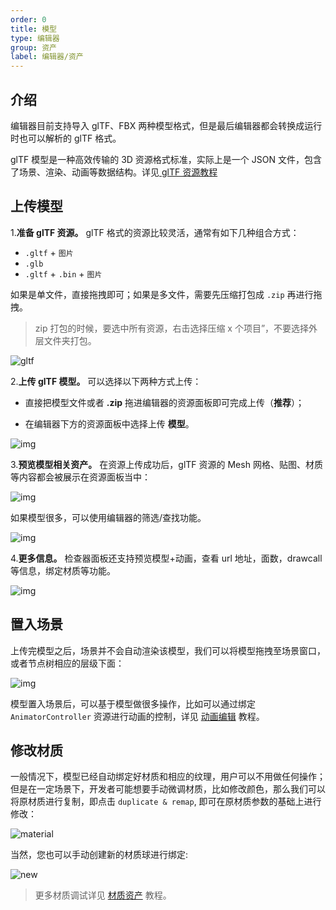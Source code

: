 ```yaml
---
order: 0
title: 模型
type: 编辑器
group: 资产
label: 编辑器/资产
---
```


## 介绍

编辑器目前支持导入 glTF、FBX 两种模型格式，但是最后编辑器都会转换成运行时也可以解析的 glTF 格式。

glTF 模型是一种高效传输的 3D 资源格式标准，实际上是一个 JSON 文件，包含了场景、渲染、动画等数据结构。详见[ glTF 资源教程](${docs}gltf-cn)

## 上传模型

1.**准备 glTF 资源。** glTF 格式的资源比较灵活，通常有如下几种组合方式：

- `.gltf` + `图片`
- `.glb`
- `.gltf` + `.bin` + `图片`

如果是单文件，直接拖拽即可；如果是多文件，需要先压缩打包成 `.zip` 再进行拖拽。

> zip 打包的时候，要选中所有资源，右击选择压缩 x 个项目”，不要选择外层文件夹打包。

![gltf](https://gw.alipayobjects.com/zos/OasisHub/28f36b3d-8463-4da3-b458-047a4155d3b3/gltf.gif)

2.**上传 glTF 模型。** 可以选择以下两种方式上传：

- 直接把模型文件或者 **.zip** 拖进编辑器的资源面板即可完成上传（**推荐**）；

- 在编辑器下方的资源面板中选择上传 **模型**。

![img](https://gw.alipayobjects.com/zos/OasisHub/17849ead-b064-4f33-975f-ec60ff784980/1673513850696-8b7d63d5-db2f-4e27-b4fa-a2755cca5856-20230112171540079.png)

3.**预览模型相关资产。** 在资源上传成功后，glTF 资源的 Mesh 网格、贴图、材质等内容都会被展示在资源面板当中：

![img](https://gw.alipayobjects.com/zos/OasisHub/226a127f-598f-4b65-a7e1-6bede92d4002/1673514346738-3dd44b9b-1f19-4337-bce8-1452e84bb557.png)

如果模型很多，可以使用编辑器的筛选/查找功能。

![img](https://gw.alipayobjects.com/zos/OasisHub/df255915-49dc-42f1-a458-32813ed6a2b5/1673514428252-843a7087-2390-4f35-b8a7-e107420ff04f.png)

4.**更多信息。** 检查器面板还支持预览模型+动画，查看 url 地址，面数，drawcall 等信息，绑定材质等功能。

![img](https://gw.alipayobjects.com/zos/OasisHub/225e2bd9-4a3a-47b6-b364-32965d7feb30/1673514900887-aca83634-da5b-4c9b-8e9f-a551c30a0e07.png)

## 置入场景

上传完模型之后，场景并不会自动渲染该模型，我们可以将模型拖拽至场景窗口，或者节点树相应的层级下面：

![img](https://gw.alipayobjects.com/zos/OasisHub/e16be3d5-1e74-4a87-9cbf-1e64408de608/1673516227645-101c76d5-2d8f-4ebe-b299-c416bc082f6c.gif)

模型置入场景后，可以基于模型做很多操作，比如可以通过绑定 `AnimatorController` 资源进行动画的控制，详见 [动画编辑](${docs}editor-animator-cn) 教程。

## 修改材质

一般情况下，模型已经自动绑定好材质和相应的纹理，用户可以不用做任何操作；但是在一定场景下，开发者可能想要手动微调材质，比如修改颜色，那么我们可以将原材质进行复制，即点击 `duplicate & remap`, 即可在原材质参数的基础上进行修改：

![material](https://gw.alipayobjects.com/zos/OasisHub/ee709fab-ec1b-40fe-a643-be15df939f48/material.gif)

当然，您也可以手动创建新的材质球进行绑定:

![new](https://gw.alipayobjects.com/zos/OasisHub/643554d8-c5eb-4794-b263-30075f570142/new.gif)

> 更多材质调试详见 [材质资产](${docs}editor-material-cn) 教程。
